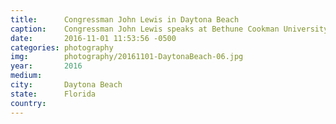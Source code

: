 ```yaml
---
title:  	Congressman John Lewis in Daytona Beach
caption:	Congressman John Lewis speaks at Bethune Cookman University's march to the polls
date:   	2016-11-01 11:53:56 -0500
categories: photography
img:		photography/20161101-DaytonaBeach-06.jpg
year:		2016
medium:
city:		Daytona Beach
state:		Florida
country:
---
```

